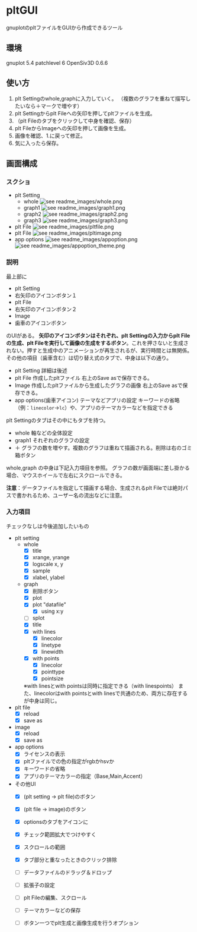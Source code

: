 # pltGUI
gnuplotのpltファイルをGUIから作成できるツール


## 環境
gnuplot 5.4 patchlevel 6
OpenSiv3D 0.6.6

## 使い方

1. plt Settingのwhole,graphに入力していく。
（複数のグラフを重ねて描写したいなら＋マークで増やす）
2. plt Settingからplt Fileへの矢印を押してpltファイルを生成。
3. （plt Fileのタブをクリックして中身を確認、保存）
4. plt FileからImageへの矢印を押して画像を生成。
5. 画像を確認、1.に戻って修正。
6. 気に入ったら保存。

## 画面構成

### スクショ
- plt Setting
    - whole
    ![see readme_images/whole.png](readme_images/whole.png)
    - graph1
    ![see readme_images/graph1.png](readme_images/graph1.png)
    - graph2
    ![see readme_images/graph2.png](readme_images/graph2.png)
    - graph3
    ![see readme_images/graph3.png](readme_images/graph3.png)
- plt File
![see readme_images/pltfile.png](readme_images/pltfile.png)
- plt File
![see readme_images/pltimage.png](readme_images/pltimage.png)
- app options
![see readme_images/appoption.png](readme_images/appoption.png)
![see readme_images/appoption_theme.png](readme_images/appoption_theme.png)

### 説明

最上部に

- plt Setting
- 右矢印のアイコンボタン１
- plt File
- 右矢印のアイコンボタン２
- Image
- 歯車のアイコンボタン

のUIがある。
**矢印のアイコンボタンはそれぞれ、plt Settingの入力からplt Fileの生成、plt Fileを実行して画像の生成をするボタン**。これを押さないと生成されない。押すと生成中のアニメーションが再生されるが、実行時間とは無関係。
その他の項目（歯車含む）は切り替え式のタブで、中身は以下の通り。

- plt Setting
詳細は後述
- plt File
作成したpltファイル
右上のSave asで保存できる。
- Image
作成したpltファイルから生成したグラフの画像
右上のSave asで保存できる。
- app options(歯車アイコン)
テーマなどアプリの設定
キーワードの省略（例：`linecolor`→`lc`）や、アプリのテーマカラーなどを指定できる

plt Settingのタブはその中にもタブを持つ。
- whole
軸などの全体設定
- graph1
それぞれのグラフの設定
- ＋
グラフの数を増やす。複数のグラフは重ねて描画される。削除は右のゴミ箱ボタン

whole,graph の中身は下記入力項目を参照。
グラフの数が画面端に差し掛かる場合、マウスホイールで左右にスクロールできる。

**注意**：データファイルを指定して描画する場合、生成されるplt Fileでは絶対パスで書かれるため、ユーザー名の流出などに注意。

### 入力項目
チェックなしは今後追加したいもの

- plt setting
    - whole
        - [x] title
        - [x] xrange, yrange
        - [x] logscale x, y
        - [x] sample
        - [x] xlabel, ylabel
    - graph
        - [x] 削除ボタン
        - [x] plot
        - [x] plot "datafile" 
			- [x] using x:y
        - [ ] splot
        - [x] title
        - [x] with lines
            - [x] linecolor
            - [x] linetype
            - [x] linewidth
        - [x] with points
            - [x] linecolor
            - [x] pointtype
            - [x] pointsize
        
        ※with linesとwith pointsは同時に指定できる（with linespoints）
        また、linecolorはwith pointsとwith linesで共通のため、両方に存在するが中身は同じ。
- plt file
    - [x] reload
    - [x] save as
- image
    - [x] reload
    - [x] save as
- app options
    - [x] ライセンスの表示
    - [x] pltファイルでの色の指定がrgbかhsvか
    - [x] キーワードの省略
    - [x] アプリのテーマカラーの指定（Base,Main,Accent）
- その他UI
    - [x] (plt setting -> plt file)のボタン
    - [x] (plt file -> image)のボタン
    - [x] optionsのタブをアイコンに
    - [x] チェック範囲拡大でつけやすく
    - [x] スクロールの範囲
    - [x] タブ部分と重なったときのクリック排除
    - [ ] データファイルのドラッグ＆ドロップ
    - [ ] 拡張子の設定
    - [ ] plt Fileの編集、スクロール
    - [ ] テーマカラーなどの保存
    - [ ] ボタン一つでplt生成と画像生成を行うオプション

